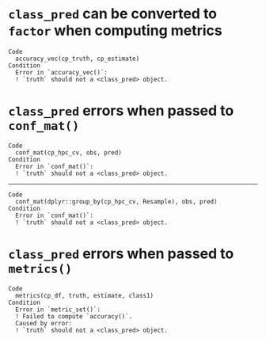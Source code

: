 # `class_pred` can be converted to `factor` when computing metrics

    Code
      accuracy_vec(cp_truth, cp_estimate)
    Condition
      Error in `accuracy_vec()`:
      ! `truth` should not a <class_pred> object.

# `class_pred` errors when passed to `conf_mat()`

    Code
      conf_mat(cp_hpc_cv, obs, pred)
    Condition
      Error in `conf_mat()`:
      ! `truth` should not a <class_pred> object.

---

    Code
      conf_mat(dplyr::group_by(cp_hpc_cv, Resample), obs, pred)
    Condition
      Error in `conf_mat()`:
      ! `truth` should not a <class_pred> object.

# `class_pred` errors when passed to `metrics()`

    Code
      metrics(cp_df, truth, estimate, class1)
    Condition
      Error in `metric_set()`:
      ! Failed to compute `accuracy()`.
      Caused by error:
      ! `truth` should not a <class_pred> object.

